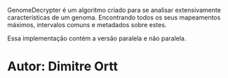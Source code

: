 GenomeDecrypter é um algoritmo criado para se analisar extensivamente características de um genoma.
Encontrando todos os seus mapeamentos máximos, intervalos comuns e metadados sobre estes.

Essa implementação contém a versão paralela e não paralela.

# Autor: Dimitre Ortt
